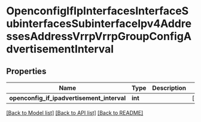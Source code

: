 # OpenconfigIfIpInterfacesInterfaceSubinterfacesSubinterfaceIpv4AddressesAddressVrrpVrrpGroupConfigAdvertisementInterval

## Properties
Name | Type | Description | Notes
------------ | ------------- | ------------- | -------------
**openconfig_if_ipadvertisement_interval** | **int** |  | [optional] 

[[Back to Model list]](../README.md#documentation-for-models) [[Back to API list]](../README.md#documentation-for-api-endpoints) [[Back to README]](../README.md)


